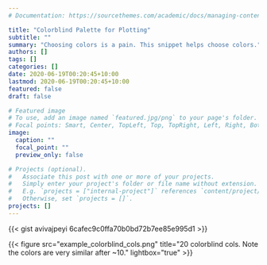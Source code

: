 ```yaml
---
# Documentation: https://sourcethemes.com/academic/docs/managing-content/

title: "Colorblind Palette for Plotting"
subtitle: ""
summary: "Choosing colors is a pain. This snippet helps choose colors."
authors: []
tags: []
categories: []
date: 2020-06-19T00:20:45+10:00
lastmod: 2020-06-19T00:20:45+10:00
featured: false
draft: false

# Featured image
# To use, add an image named `featured.jpg/png` to your page's folder.
# Focal points: Smart, Center, TopLeft, Top, TopRight, Left, Right, BottomLeft, Bottom, BottomRight.
image:
  caption: ""
  focal_point: ""
  preview_only: false

# Projects (optional).
#   Associate this post with one or more of your projects.
#   Simply enter your project's folder or file name without extension.
#   E.g. `projects = ["internal-project"]` references `content/project/deep-learning/index.md`.
#   Otherwise, set `projects = []`.
projects: []
---
```


{{< gist avivajpeyi 6cafec9c0ffa70b0bd72b7ee85e995d1  >}}

{{< figure src="example_colorblind_cols.png" title="20 colorblind cols. Note the colors are very similar after ~10." lightbox="true" >}}

